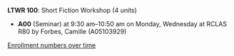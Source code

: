 **LTWR 100**: Short Fiction Workshop (4 units)

- **A00** (Seminar) at 9:30 am–10:50 am on Monday, Wednesday at RCLAS R80 by Forbes, Camille (A05103929)

[Enrollment numbers over time](./LTWR100.tsv)
